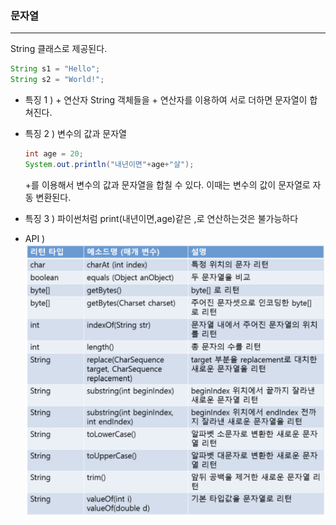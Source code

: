
### 문자열
---

String 클래스로 제공된다. 

``` java
String s1 = "Hello";
String s2 = "World!";
```

 - 특징 1 ) + 연산자
   String 객체들을 + 연산자를 이용하여 서로 더하면 문자열이 합쳐진다.


 - 특징 2 ) 변수의 값과 문자열
   ``` java
   int age = 20;
   System.out.println("내년이면"+age+"살");
   ```
   +를 이용해서 변수의 값과 문자열을 합칠 수 있다. 이때는 변수의 값이 문자열로 자동 변환된다.


 - 특징 3 )
   파이썬처럼 print(내년이면,age)같은 ,로 연산하는것은 불가능하다

 - API )
   ![](../c언어와의%20차이/image/image_20.png)

